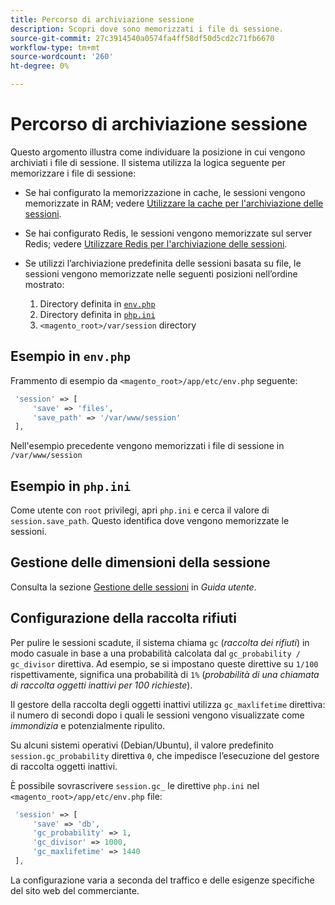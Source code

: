 ```yaml
---
title: Percorso di archiviazione sessione
description: Scopri dove sono memorizzati i file di sessione.
source-git-commit: 27c3914540a0574fa4ff58df50d5cd2c71fb6670
workflow-type: tm+mt
source-wordcount: '260'
ht-degree: 0%

---
```



# Percorso di archiviazione sessione

Questo argomento illustra come individuare la posizione in cui vengono archiviati i file di sessione. Il sistema utilizza la logica seguente per memorizzare i file di sessione:

- Se hai configurato la memorizzazione in cache, le sessioni vengono memorizzate in RAM; vedere [Utilizzare la cache per l&#39;archiviazione delle sessioni](memcached.md).
- Se hai configurato Redis, le sessioni vengono memorizzate sul server Redis; vedere [Utilizzare Redis per l&#39;archiviazione delle sessioni](../cache/redis-session.md).
- Se utilizzi l’archiviazione predefinita delle sessioni basata su file, le sessioni vengono memorizzate nelle seguenti posizioni nell’ordine mostrato:

   1. Directory definita in [`env.php`](#example-in-envphp)
   1. Directory definita in [`php.ini`](#example-in-phpini)
   1. `<magento_root>/var/session` directory

## Esempio in `env.php`

Frammento di esempio da `<magento_root>/app/etc/env.php` seguente:

```php
 'session' => [
     'save' => 'files',
     'save_path' => '/var/www/session'
 ],
```

Nell&#39;esempio precedente vengono memorizzati i file di sessione in `/var/www/session`

## Esempio in `php.ini`

Come utente con `root` privilegi, apri `php.ini` e cerca il valore di `session.save_path`. Questo identifica dove vengono memorizzate le sessioni.

## Gestione delle dimensioni della sessione

Consulta la sezione [Gestione delle sessioni](https://docs.magento.com/user-guide/stores/security-session-management.html) in _Guida utente_.

## Configurazione della raccolta rifiuti

Per pulire le sessioni scadute, il sistema chiama `gc` (_raccolta dei rifiuti_) in modo casuale in base a una probabilità calcolata dal `gc_probability / gc_divisor` direttiva. Ad esempio, se si impostano queste direttive su `1/100` rispettivamente, significa una probabilità di `1%` (_probabilità di una chiamata di raccolta oggetti inattivi per 100 richieste_).

Il gestore della raccolta degli oggetti inattivi utilizza `gc_maxlifetime` direttiva: il numero di secondi dopo i quali le sessioni vengono visualizzate come _immondizia_ e potenzialmente ripulito.

Su alcuni sistemi operativi (Debian/Ubuntu), il valore predefinito `session.gc_probability` direttiva `0`, che impedisce l’esecuzione del gestore di raccolta oggetti inattivi.

È possibile sovrascrivere `session.gc_` le direttive `php.ini` nel `<magento_root>/app/etc/env.php` file:

```php
 'session' => [
     'save' => 'db',
     'gc_probability' => 1,
     'gc_divisor' => 1000,
     'gc_maxlifetime' => 1440
 ],
```

La configurazione varia a seconda del traffico e delle esigenze specifiche del sito web del commerciante.
